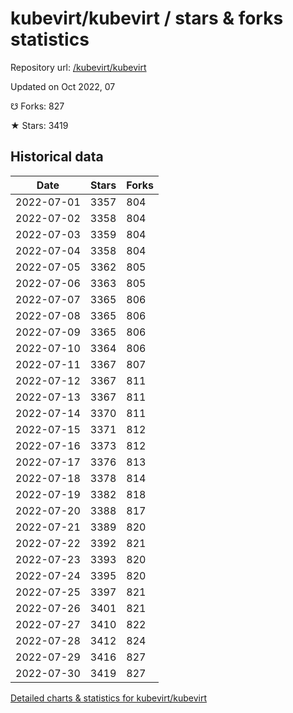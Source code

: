 # kubevirt/kubevirt / stars & forks statistics

Repository url: [/kubevirt/kubevirt](https://github.com/kubevirt/kubevirt)

Updated on Oct 2022, 07

☋ Forks: 827

★ Stars: 3419

## Historical data
| Date | Stars | Forks |
|------|-------|-------|
| 2022-07-01 | 3357 | 804 | 
| 2022-07-02 | 3358 | 804 | 
| 2022-07-03 | 3359 | 804 | 
| 2022-07-04 | 3358 | 804 | 
| 2022-07-05 | 3362 | 805 | 
| 2022-07-06 | 3363 | 805 | 
| 2022-07-07 | 3365 | 806 | 
| 2022-07-08 | 3365 | 806 | 
| 2022-07-09 | 3365 | 806 | 
| 2022-07-10 | 3364 | 806 | 
| 2022-07-11 | 3367 | 807 | 
| 2022-07-12 | 3367 | 811 | 
| 2022-07-13 | 3367 | 811 | 
| 2022-07-14 | 3370 | 811 | 
| 2022-07-15 | 3371 | 812 | 
| 2022-07-16 | 3373 | 812 | 
| 2022-07-17 | 3376 | 813 | 
| 2022-07-18 | 3378 | 814 | 
| 2022-07-19 | 3382 | 818 | 
| 2022-07-20 | 3388 | 817 | 
| 2022-07-21 | 3389 | 820 | 
| 2022-07-22 | 3392 | 821 | 
| 2022-07-23 | 3393 | 820 | 
| 2022-07-24 | 3395 | 820 | 
| 2022-07-25 | 3397 | 821 | 
| 2022-07-26 | 3401 | 821 | 
| 2022-07-27 | 3410 | 822 | 
| 2022-07-28 | 3412 | 824 | 
| 2022-07-29 | 3416 | 827 | 
| 2022-07-30 | 3419 | 827 | 


[Detailed charts & statistics for kubevirt/kubevirt](https://reviewgithub.com/rep/kubevirt/kubevirt)
